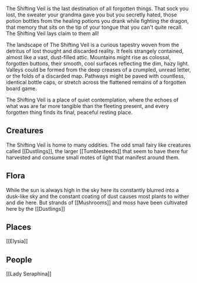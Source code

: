 The Shifting Veil is the last destination of all forgotten things. That sock you lost, the sweater your grandma gave you but you secretly hated, those potion bottles from the healing potions you drank while fighting the dragon, that memory that sits on the tip of your tongue that you can't quite recall. The Shifting Veil lays claim to them all! 

The landscape of The Shifting Veil is a curious tapestry woven from the detritus of lost thought and discarded reality. It feels strangely contained, almost like a vast, dust-filled attic. Mountains might rise as colossal, forgotten buttons, their smooth, cool surfaces reflecting the dim, hazy light. Valleys could be formed from the deep creases of a crumpled, unread letter, or the folds of a discarded map. Pathways might be paved with countless, identical bottle caps, or stretch across the flattened remains of a forgotten board game.

The Shifting Veil is a place of quiet contemplation, where the echoes of what was are far more tangible than the fleeting present, and every forgotten thing finds its final, peaceful resting place.

## Creatures
The Shifting Veil is home to many oddities. The odd small fairy like creatures called [[Dustlings]], the larger [[Tumblesteeds]] that seem to have there fur harvested and consume small motes of light that manifest around them. 

## Flora
While the sun is always high in the sky here its constantly blurred into a dusk-like sky and the constant coating of dust causes most plants to wither and die here. But strands of [[Mushrooms]] and moss have been cultivated here by the [[Dustlings]]

## Places
[[Elysia]]

## People
[[Lady Seraphina]]